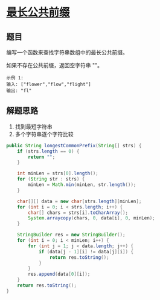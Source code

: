# [最长公共前缀](https://leetcode-cn.com/explore/interview/card/bytedance/242/string/1014/)

## 题目

编写一个函数来查找字符串数组中的最长公共前缀。

如果不存在公共前缀，返回空字符串 ""。

```
示例 1:
输入: ["flower","flow","flight"]
输出: "fl"
```

## 解题思路

  1. 找到最短字符串
  2. 多个字符串逐个字符比较

```java
public String longestCommonPrefix(String[] strs) {
    if (strs.length == 0) {
        return "";
    }

    int minLen = strs[0].length();
    for (String str : strs) {
        minLen = Math.min(minLen, str.length());
    }

    char[][] data = new char[strs.length][minLen];
    for (int i = 0; i < strs.length; i++) {
        char[] chars = strs[i].toCharArray();
        System.arraycopy(chars, 0, data[i], 0, minLen);
    }

    StringBuilder res = new StringBuilder();
    for (int i = 0; i < minLen; i++) {
        for (int j = 1; j < data.length; j++) {
            if (data[j - 1][i] != data[j][i]) {
                return res.toString();
            }
        }
        res.append(data[0][i]);
    }
    return res.toString();
}
```
